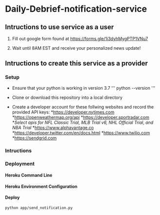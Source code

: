 # Daily-Debrief-notification-service

## Intructions to use service as a user

1. Fill out google form found at https://forms.gle/1i3dyhMygPTP1VNu7

2. Wait until 8AM EST and receive your personalized news update!

## Intructions to create this service as a provider

### Setup

* Ensure that your python is working in version 3.7
'''
python --version
'''

* Clone or download this repository into a local directory 

* Create a developer account for these follwing websites and record the provided API keys:
  *https://developer.nytimes.com
  *https://openweathermap.org/api
  *https://developer.sportradar.com
    *_Select apis for NFL Classic Trial, MLB Trial v6, NHL Official Trial, and NBA Trial_
  *https://www.alphavantage.co
  *https://developer.twitter.com/en/docs.html
  *https://www.twilio.com
  *https://sendgrid.com

### Intructions

### Deployment

#### Heroku Command Line

#### Heroku Environment Configuration

#### Deploy

```
python app/send_notification.py
```
